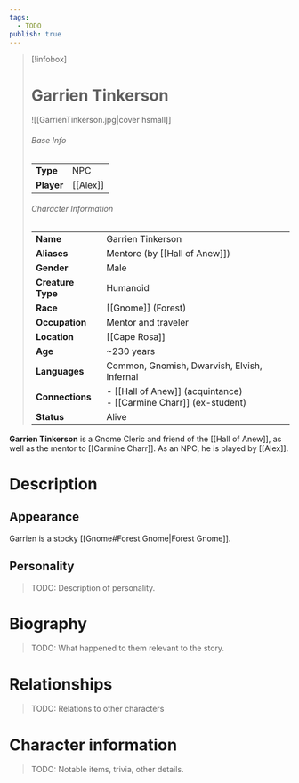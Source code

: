 ```yaml
---
tags:
  - TODO
publish: true
---
```

> [!infobox]  
> # Garrien Tinkerson
> ![[GarrienTinkerson.jpg|cover hsmall]]  
> ###### Base Info
> | | |  
> |---|---|  
> | **Type** | NPC |
> | **Player** | [[Alex]] |
> ###### Character Information  
> | | |  
> |---|---|  
> | **Name** | Garrien Tinkerson |
> | **Aliases** | Mentore (by [[Hall of Anew]]) |
> | **Gender** | Male | 
> | **Creature Type** | Humanoid |
> | **Race** | [[Gnome]] (Forest) |  
> | **Occupation** | Mentor and traveler |  
> | **Location** | [[Cape Rosa]] |
> | **Age** | ~230 years |
> | **Languages** | Common, Gnomish, Dwarvish, Elvish, Infernal |
> | **Connections** | - [[Hall of Anew]] (acquintance)<br>- [[Carmine Charr]] (ex-student) |
> | **Status** | Alive |

**Garrien Tinkerson** is a Gnome Cleric and friend of the [[Hall of Anew]], as well as the mentor to [[Carmine Charr]]. As an NPC, he is played by [[Alex]].
# Description
## Appearance
Garrien is a stocky [[Gnome#Forest Gnome|Forest Gnome]]. 
## Personality
> TODO: Description of personality.
# Biography
> TODO: What happened to them relevant to the story.
# Relationships
> TODO: Relations to other characters
# Character information
> TODO: Notable items, trivia, other details.